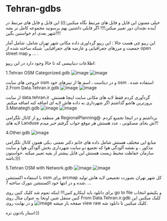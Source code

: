 # Tehran-gdbs
خیلی ممنون این فایل و فایل های مرتبط نگاه میکنین:)))
این فایل و فایل های مرتبط در آینده نچندان دور تغییر میکنن!!!!
اگر فایلی داشتین بهم برسونید مجموعه کامل تر بشه شهر بعدی ام خواستین بگین!!!!

این ریپو چی هست حالا : این ریپو گرداوری داده مکانی شهر تهران شامل، شامل آمار جمعیت و مرزهای جغرافیایی و عارضه های جغرافیایی ُ شبکه ساخته شده از open street map و ... .

اطلاعات دیتابیسی که تا حالا وجود دارد در این ریپو:

1.Tehran OSM Categorized.gdb
![image](https://github.com/97mohatah/Tehran-gdbs/assets/131670439/07e3da3d-83a8-45c8-b983-92da23b73cf6)
![image](https://github.com/97mohatah/Tehran-gdbs/assets/131670439/df253dab-0acb-4122-8220-e26eb1cf444c)


خروجی های سایت osm و در دیتاست ، اسم ها از تیترهای خود osm استفاده شده  .
2.From Data.Tehran.ir.gdb
![image](https://github.com/97mohatah/Tehran-gdbs/assets/131670439/3088c1fb-3115-4d23-ab52-2edb173277a3)
![image](https://github.com/97mohatah/Tehran-gdbs/assets/131670439/c30fea03-c73c-4be1-b65a-496625a7df47)


از سایت data.tehran.ir گردآوری کردم فقط لایه های مکانی سایت اینجا هستش. بروزترین هاشو گذاشتم اگر شهرداری به داده هاش لایه ای اضافه کنه اضاقه میکنم.
3.Manategh.gdb
![image](https://github.com/97mohatah/Tehran-gdbs/assets/131670439/06b82ebf-850f-49a2-8a9d-246df7bd56e6)
![image](https://github.com/97mohatah/Tehran-gdbs/assets/131670439/f9d23a32-6a49-4cbd-8db0-034fb26dc680)


هر منطقه رو از کانال تلگرامی RegionalPlanning@ برداشتم و در اینجا تجمیع کردم. لایه های Landuse ش بجای مسکونی ، عدد هستش هر موقع جواب گرفتم خبر میدم!!!


4.Other.gdb
![image](https://github.com/97mohatah/Tehran-gdbs/assets/131670439/658999e3-7b4f-485b-aec0-8999c4677e1b)


منابع این مختلف هستش شامل داده های خانم دکتر نعمتی ،یکی همون کانال تلگرامی مذکور ، و نقشه آلودگی هوا که تجمیع دو سایت شهرداری بخش آلودگی هوا و سایت سازمان حفاظت محیط زیست هستش این فایل بیشتر از بقیه تغییر میکنه .حواستون باشه:)))

5.Tehran OSM with Network.gdb
![image](https://github.com/97mohatah/Tehran-gdbs/assets/131670439/4eb6001f-3f6b-43d1-88f6-e0cbbd7821ee)
![image](https://github.com/97mohatah/Tehran-gdbs/assets/131670439/19299809-726d-416d-8d24-61b781f2eaf4)


با استفاده اکستنشن osm برای arcmap کل شهر تهران بصورت تجمیعی لایه هاش تولید شده و در انتها خود اکستنشن نتورک ساخته
7. ...


برای دانلود باید اینکارو کنین!!!
اینکه تموم شد کلیک کنین روی go to file و یکیشو انتخاب کنین منتقل شین اونجا
به عنوان مثال روی From Data.Tehran.ir.gdb کلیک میکنین این صفحه باز میشه
![image](https://github.com/97mohatah/Tehran-gdbs/assets/131670439/4719d65b-7a50-47a3-a510-48b24c4df220)
و در نهایت روی view raw  کلیک میکنین تا دانلود شه.

استار یادتون نره:))


